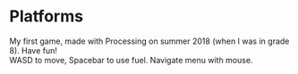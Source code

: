 # Platforms
My first game, made with Processing on summer 2018 (when I was in grade 8). Have fun!\
WASD to move, Spacebar to use fuel. Navigate menu with mouse.
